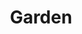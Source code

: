 ---
layout: prefab
title: Garden
data_file: Garden
parent: Prefabs
nav_exclude: true
search_exclude: false
---